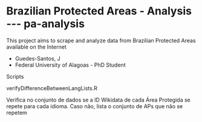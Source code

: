 # Brazilian Protected Areas - Analysis --- pa-analysis

This project aims to scrape and analyze data from Brazilian Protected Areas available on the Internet 

- Guedes-Santos, J
- Federal University of Alagoas - PhD Student


Scripts

verifyDifferenceBetweenLangLists.R

Verifica no conjunto de dados se a ID Wikidata de cada Área Protegida se repete para cada idioma. Caso não, lista o conjunto de APs que não se repetem